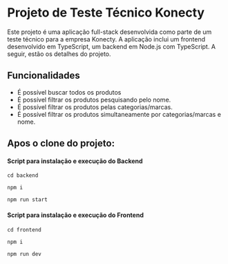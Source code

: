 
# Projeto de Teste Técnico Konecty


Este projeto é uma aplicação full-stack desenvolvida como parte de um teste técnico para a empresa Konecty. A aplicação inclui um frontend desenvolvido em TypeScript, um backend em Node.js com TypeScript. A seguir, estão os detalhes do projeto.

## Funcionalidades

- É possível buscar todos os produtos
- É possível filtrar os produtos pesquisando pelo nome.
- É possível filtrar os produtos pelas categorias/marcas.
- É possível filtrar os produtos simultaneamente por categorias/marcas e nome.
 

## Apos o clone do projeto:
#### Script para instalação e execução do Backend 


``` 
cd backend
```

``` 
npm i
```

``` 
npm run start
```

#### Script para instalação e execução do Frontend 

```
cd frontend
```

``` 
npm i
```

``` 
npm run dev
```
